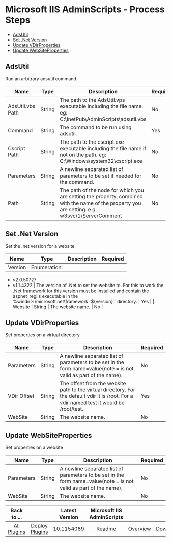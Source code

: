 
# Microsoft IIS AdminScripts - Process Steps

* [AdsUtil](#adsutil)
* [Set .Net Version](#set_.net_version)
* [Update VDirProperties](#update_vdirproperties)
* [Update WebSiteProperties](#update_websiteproperties)


## AdsUtil

Run an arbitrary adsutil command.


| Name | Type | Description                                                                                                          | Required |
| ---- | ---- | -------------------------------------------------------------------------------------------------------------------- | -------- |
| AdsUtil.vbs Path | String | The path to the AdsUtil.vps executable including the file name. eg: C:\InetPub\AdminScripts\adsutil.vbs | No |
| Command | String | The command to be run using adsutil. | Yes |
| Cscript Path | String | The path to the cscript.exe executable including the file name if not on the path. eg: C:\Windows\system32\cscript.exe | No |
| Parameters | String | A newline separated list of parameters to be set if needed for the command. | No |
| Path | String | The path of the node for which you are setting the property, combined with the name of the property you are setting. e.g. w3svc/1/ServerComment | No |

## Set .Net Version

Set the .net version for a website


| Name | Type | Description                                                                                                          | Required |
| ---- | ---- | -------------------------------------------------------------------------------------------------------------------- | -------- |
| Version | Enumeration:
* v2.0.50727
* v1.1.4322
| The version of .Net to set the website to. For this to work the .Net framework for this version must be installed and contain the aspnet\_regiis executable in the %windir%\microsoft.net\framework\``${version}`` directory. | Yes |
| Website | String | The website name. | No |

## Update VDirProperties

Set properties on a virtual directory


| Name | Type | Description                                                                                                          | Required |
| ---- | ---- | -------------------------------------------------------------------------------------------------------------------- | -------- |
| Parameters | String | A newline separated list of parameters to be set in the form name=value(note = is not valid as part of the name). | No |
| VDir Offset | String | The offset from the website path to the virtual directory. For the default vdir it is /root. For a vdir named test it would be /root/test. | Yes |
| WebSite | String | The website name. | No |

## Update WebSiteProperties

Set properties on a website


| Name | Type | Description                                                                                                          | Required |
| ---- | ---- | -------------------------------------------------------------------------------------------------------------------- | -------- |
| Parameters | String | A newline separated list of parameters to be set in the form name=value(note = is not valid as part of the name). | No |
| WebSite | String | The website name. | No |



|Back to ...||Latest Version|Microsoft IIS AdminScripts |||
| :---: | :---: | :---: | :---: | :---: | :---: |
|[All Plugins](../../index.md)|[Deploy Plugins](../README.md)|[10.1154089](https://raw.githubusercontent.com/UrbanCode/IBM-UCD-PLUGINS/main/files/IIS-AdminScripts/ucd-IIS-AdminScripts-10.1154089.zip)|[Readme](README.md)|[Overview](overview.md)|[Downloads](downloads.md)|
